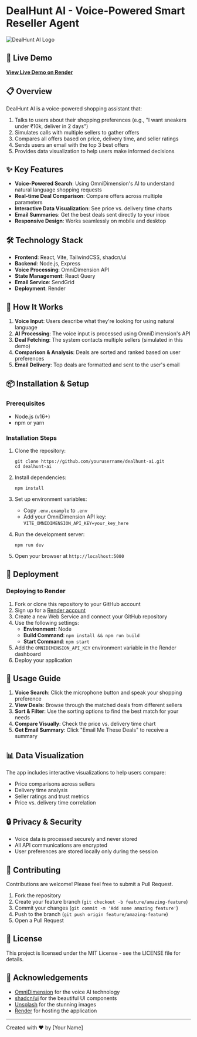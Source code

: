 # DealHunt AI - Voice-Powered Smart Reseller Agent

![DealHunt AI Logo](https://images.unsplash.com/photo-1556745753-b2904692b3cd?ixlib=rb-4.0.3&auto=format&fit=crop&w=600&h=300&q=80)

## 🚀 Live Demo

**[View Live Demo on Render](https://dealhunt-ai.onrender.com)**

## 📋 Overview

DealHunt AI is a voice-powered shopping assistant that:

1. Talks to users about their shopping preferences (e.g., "I want sneakers under ₹10k, deliver in 2 days")
2. Simulates calls with multiple sellers to gather offers
3. Compares all offers based on price, delivery time, and seller ratings
4. Sends users an email with the top 3 best offers
5. Provides data visualization to help users make informed decisions

## ✨ Key Features

- **Voice-Powered Search**: Using OmniDimension's AI to understand natural language shopping requests
- **Real-time Deal Comparison**: Compare offers across multiple parameters
- **Interactive Data Visualization**: See price vs. delivery time charts
- **Email Summaries**: Get the best deals sent directly to your inbox
- **Responsive Design**: Works seamlessly on mobile and desktop

## 🛠️ Technology Stack

- **Frontend**: React, Vite, TailwindCSS, shadcn/ui
- **Backend**: Node.js, Express
- **Voice Processing**: OmniDimension API
- **State Management**: React Query
- **Email Service**: SendGrid
- **Deployment**: Render

## 🧠 How It Works

1. **Voice Input**: Users describe what they're looking for using natural language
2. **AI Processing**: The voice input is processed using OmniDimension's API
3. **Deal Fetching**: The system contacts multiple sellers (simulated in this demo)
4. **Comparison & Analysis**: Deals are sorted and ranked based on user preferences
5. **Email Delivery**: Top deals are formatted and sent to the user's email

## 📦 Installation & Setup

### Prerequisites

- Node.js (v16+)
- npm or yarn

### Installation Steps

1. Clone the repository:
   ```
   git clone https://github.com/yourusername/dealhunt-ai.git
   cd dealhunt-ai
   ```

2. Install dependencies:
   ```
   npm install
   ```

3. Set up environment variables:
   - Copy `.env.example` to `.env`
   - Add your OmniDimension API key: `VITE_OMNIDIMENSION_API_KEY=your_key_here`

4. Run the development server:
   ```
   npm run dev
   ```

5. Open your browser at `http://localhost:5000`

## 🚀 Deployment

### Deploying to Render

1. Fork or clone this repository to your GitHub account
2. Sign up for a [Render account](https://render.com)
3. Create a new Web Service and connect your GitHub repository
4. Use the following settings:
   - **Environment**: Node
   - **Build Command**: `npm install && npm run build`
   - **Start Command**: `npm start`
5. Add the `OMNIDIMENSION_API_KEY` environment variable in the Render dashboard
6. Deploy your application

## 📱 Usage Guide

1. **Voice Search**: Click the microphone button and speak your shopping preference
2. **View Deals**: Browse through the matched deals from different sellers
3. **Sort & Filter**: Use the sorting options to find the best match for your needs
4. **Compare Visually**: Check the price vs. delivery time chart
5. **Get Email Summary**: Click "Email Me These Deals" to receive a summary

## 📊 Data Visualization

The app includes interactive visualizations to help users compare:

- Price comparisons across sellers
- Delivery time analysis
- Seller ratings and trust metrics
- Price vs. delivery time correlation

## 🔒 Privacy & Security

- Voice data is processed securely and never stored
- All API communications are encrypted
- User preferences are stored locally only during the session

## 👥 Contributing

Contributions are welcome! Please feel free to submit a Pull Request.

1. Fork the repository
2. Create your feature branch (`git checkout -b feature/amazing-feature`)
3. Commit your changes (`git commit -m 'Add some amazing feature'`)
4. Push to the branch (`git push origin feature/amazing-feature`)
5. Open a Pull Request

## 📄 License

This project is licensed under the MIT License - see the LICENSE file for details.

## 🙏 Acknowledgements

- [OmniDimension](https://www.omnidim.io/) for the voice AI technology
- [shadcn/ui](https://ui.shadcn.com/) for the beautiful UI components
- [Unsplash](https://unsplash.com/) for the stunning images
- [Render](https://render.com/) for hosting the application

---

Created with ❤️ by [Your Name]
